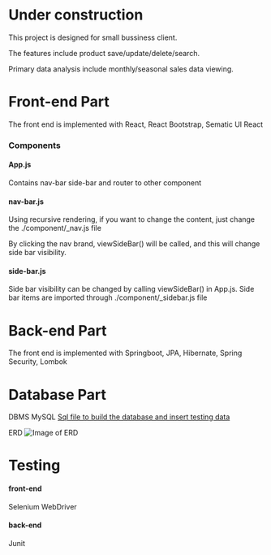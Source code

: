 # Under construction

This project is designed for small bussiness client. 

The features include product save/update/delete/search.

Primary data analysis include monthly/seasonal sales data viewing.

# Front-end Part

The front end is implemented with React, React Bootstrap, Sematic UI React

### Components

#### App.js

Contains nav-bar side-bar and router to other component

#### nav-bar.js

Using recursive rendering, if you want to change the content, just change the ./component/_nav.js file

By clicking the nav brand, viewSideBar() will be called, and this will change side bar visibility.

#### side-bar.js

Side bar visibility can be changed by calling viewSideBar() in App.js. Side bar items are imported through ./component/_sidebar.js file

# Back-end Part

The front end is implemented with Springboot, JPA, Hibernate, Spring Security, Lombok


# Database Part

DBMS MySQL
[Sql file to build the database and insert testing data](docs/Store_data.sql)

ERD
![Image of ERD](ERD.jpg)

# Testing

#### front-end

Selenium WebDriver

#### back-end

Junit
